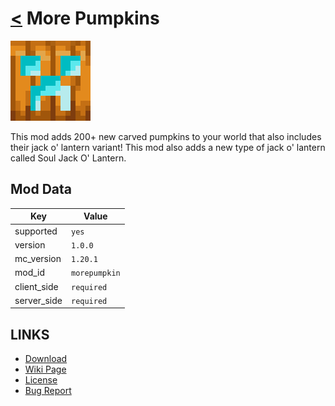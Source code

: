 # [<](../README.md) More Pumpkins

![alt](icon.png)

This mod adds 200+ new carved pumpkins to your world that also includes their jack o' lantern variant! This mod also adds a new type of jack o' lantern called Soul Jack O' Lantern.

## Mod Data

| Key         | Value        |
|-------------|--------------|
| supported   | `yes`        |
| version     | `1.0.0`      |
| mc_version  | `1.20.1`     |
| mod_id      | `morepumpkin`|
| client_side | `required`   |
| server_side | `required`   |

## LINKS
- [Download](https://curseforge.com/minecraft/mc-mods/more-pumpkin-fabric)
- [Wiki Page](https://github.com/legopitstop/Fabric/wiki/More_Pumpkins)
- [License](https://legopitstop.weebly.com/license.html)
- [Bug Report](https://github.com/legopitstop/Fabric/issues)